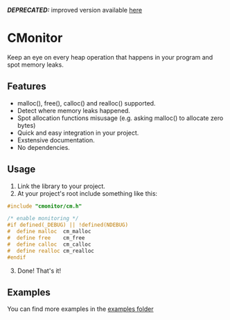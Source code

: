 ***DEPRECATED:*** improved version available [here](https://github.com/QwertyQaz414/anv)

# CMonitor
Keep an eye on every heap operation that happens in your program and spot memory leaks.

## Features
- malloc(), free(), calloc() and realloc() supported.
- Detect where memory leaks happened.
- Spot allocation functions misusage (e.g. asking malloc() to allocate zero bytes)
- Quick and easy integration in your project.
- Exstensive documentation.
- No dependencies.

## Usage
1. Link the library to your project.
2. At your project's root include something like this:
```cpp
#include "cmonitor/cm.h"

/* enable monitoring */
#if defined(_DEBUG) || !defined(NDEBUG)
#  define malloc  cm_malloc
#  define free    cm_free
#  define calloc  cm_calloc
#  define realloc cm_realloc
#endif
```
3. Done! That's it!

## Examples
You can find more examples in the <a href="https://github.com/QwertyQaz414/CMonitor/tree/master/examples">examples folder</a>
